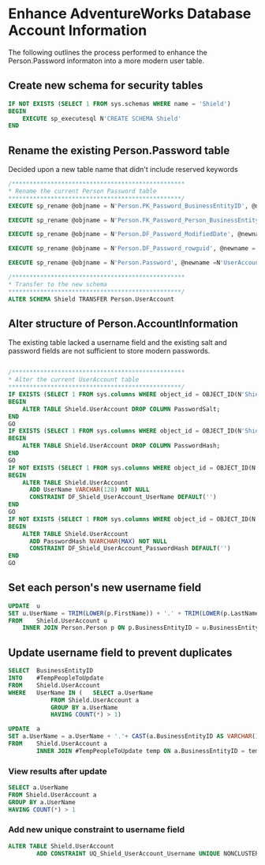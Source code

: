 
# Enhance AdventureWorks Database Account Information 

The following outlines the process performed to enhance the Person.Password informaton into a more modern user table.

## Create new schema for security tables

```sql
IF NOT EXISTS (SELECT 1 FROM sys.schemas WHERE name = 'Shield')
BEGIN
	EXECUTE sp_executesql N'CREATE SCHEMA Shield'
END 
```


## Rename the existing Person.Password table

Decided upon a new table name that didn't include reserved keywords

```sql
/*************************************************
* Rename the current Person Password table
*************************************************/
EXECUTE sp_rename @objname = N'Person.PK_Password_BusinessEntityID', @newname = N'PK_UserAccount_BusinessEntityID'

EXECUTE sp_rename @objname = N'Person.FK_Password_Person_BusinessEntityID', @newname = N'FK_UserAccount_BusinessEntityID'

EXECUTE sp_rename @objname = N'Person.DF_Password_ModifiedDate', @newname = N'DF_UserAccount_ModifiedDate'

EXECUTE sp_rename @objname = N'Person.DF_Password_rowguid', @newname = N'DF_UserAccount_rowguid'

EXECUTE sp_rename @objname = N'Person.Password', @newname =N'UserAccount'

/*************************************************
* Transfer to the new schema
*************************************************/
ALTER SCHEMA Shield TRANSFER Person.UserAccount

```

## Alter structure of Person.AccountInformation 

The existing table lacked a username field and the existing salt and password fields are not sufficient to store modern passwords.

```sql

/*************************************************
* Alter the current UserAccount table
*************************************************/
IF EXISTS (SELECT 1 FROM sys.columns WHERE object_id = OBJECT_ID(N'Shield.UserAccount') AND name = 'PasswordSalt')
BEGIN
	ALTER TABLE Shield.UserAccount DROP COLUMN PasswordSalt;
END
GO
IF EXISTS (SELECT 1 FROM sys.columns WHERE object_id = OBJECT_ID(N'Shield.UserAccount') AND name = 'PasswordHash')
BEGIN
	ALTER TABLE Shield.UserAccount DROP COLUMN PasswordHash;
END
GO
IF NOT EXISTS (SELECT 1 FROM sys.columns WHERE object_id = OBJECT_ID(N'Shield.UserAccount') AND name = 'UserName')
BEGIN
	ALTER TABLE Shield.UserAccount 
	  ADD UserName VARCHAR(128) NOT NULL
	  CONSTRAINT DF_Shield_UserAccount_UserName DEFAULT('')
END
GO
IF NOT EXISTS (SELECT 1 FROM sys.columns WHERE object_id = OBJECT_ID(N'Shield.PasswordHash') AND name = 'PasswordHash')
BEGIN
	ALTER TABLE Shield.UserAccount 
	  ADD PasswordHash NVARCHAR(MAX) NOT NULL
	  CONSTRAINT DF_Shield_UserAccount_PasswordHash DEFAULT('')
END
GO

```

## Set each person's new username field

```sql
UPDATE  u
SET	u.UserName = TRIM(LOWER(p.FirstName)) + '.' + TRIM(LOWER(p.LastName))
FROM    Shield.UserAccount u
	INNER JOIN Person.Person p ON p.BusinessEntityID = u.BusinessEntityID

```

## Update username field to prevent duplicates

```sql
SELECT	BusinessEntityID
INTO	#TempPeopleToUpdate
FROM	Shield.UserAccount
WHERE	UserName IN (	SELECT a.UserName
			FROM Shield.UserAccount a
			GROUP BY a.UserName
			HAVING COUNT(*) > 1)

UPDATE	a
SET	a.UserName = a.UserName + '.'+ CAST(a.BusinessEntityID AS VARCHAR(10))
FROM	Shield.UserAccount a
		INNER JOIN #TempPeopleToUpdate temp ON a.BusinessEntityID = temp.BusinessEntityID


```

### View results after update 

```sql
SELECT a.UserName
FROM Shield.UserAccount a
GROUP BY a.UserName
HAVING COUNT(*) > 1
```

### Add new unique constraint to username field

```sql
ALTER TABLE Shield.UserAccount 
		ADD CONSTRAINT UQ_Shield_UserAccount_Username UNIQUE NONCLUSTERED (UserName);

```
